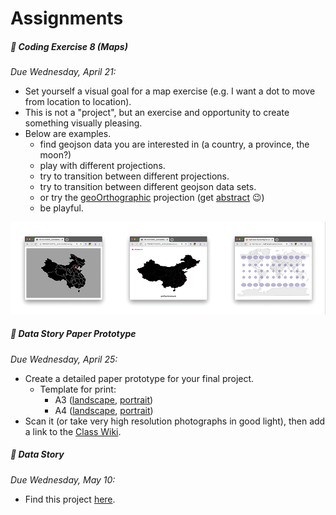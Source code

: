 # Assignments

<!-- ##### 👾 Coding Exercise 1 (Foundation)

*Due this Wednesday, January 27:*

- Do this assignment first (strongly recommended)
-  We will spend 50% of our time in this course coding. Having a shared foundation for this is **extremely important**. I will always be there to support and assist you with problems you encounter. For now, please work your way through 👾 [Coding Exercise 1 ~ Foundation](../coding-exercises/exercise1-foundation) and submit your work in the end.
- Here is a thorough, interactive ``basic-javascript`` tutorial if you want to brush up your skills: [Basic JavaScript](https://learn.freecodecamp.org/javascript-algorithms-and-data-structures/basic-javascript/). And [here](https://www.codecademy.com/learn/introduction-to-javascript) is Codecadey's version. -->






<!-- ##### 🖍 Dear Data: Reading Visualizations

*Due Monday, February 1:*

- Dear Data is a project and book by Giorgia Lupi and Stefanie Posavec. We can learn a lot from them about visualizing data. This assignment is explained in [this spreadsheet](https://docs.google.com/spreadsheets/d/1PTTTbewj2zsqgztBhNZKB2ipunpI7jiok2tmm_kfhXE/edit?usp=sharing). Make sure to first read the introduction, then claim and study two visualizations. Be prepared to explain them in the next class. -->



<!--
##### 👾 Coding Exercise 2 (Form Data, plain JS)

*Due Wednesday, February 3:*

- Create a Google Form collecting data of the "linear scale" type (like we did in this week's Lab)
- collect responses from at least 10 people (e.g. send it to people in this class (use Slack), or open the form on your phone and walk around the cafeteria!)
- use the techniques used in [the lab](../labs/lab1/) to
- export the data in `json` format
- transform it to an array with average values
- build a bar graph using JavaScript
  - be creative and make it look more fun than my example!
- the last two points can be worked on simultaneously (you don't need all the responses to start working on the code)
- [how to collect and use data with Google Forms](../labs/collect-data-google-form)
- When you are done, post links to Code and the Live Website to the [Class Wiki](https://github.com/leoneckert/critical-data-and-visualization-spring-2021/wiki).


##### 👁 Watch this talk by Mike Bostock, Eyeo 2013
*Due Wednesday, February 3:*
- Find the talk [here]([talk](https://vimeo.com/69448223). -->




<!-- ##### 📖 Reading 1 (Data Intro)

*Due Sunday(!), February 7, at noon:*

- Find this Reading Assignment [here](../readings/reading1). -->




<!-- ##### 💡 Data Zine Subject Proposal

*Due Monday, February 8:*

- Take a good amount of time ideating about your subject for the [Data Zine Project](../projects/data-zine). This [excerpt](https://drive.google.com/file/d/1BEVAqv67rDhuNVVjKETDDTeW09orCNxy/view?usp=sharing) from Dear Data might help to envision this process.
- In the next class, be prepared to introduce your subject.
- Remember that ultimately, your dataset should have at least 20 individual data points, each with at least four features.
- The phenomenon you pick must be something that occurs over time.
- It is highly recommended to consider a phenomenon that has nothing to do with technology and that you find poetic. -->






<!-- ##### 👾 Coding Exercise 3 (Data-binding, JSON)

*Due Wednesday, February 10:*

- Data
  - submit a JSON file together with your Coding Exercise that demonstrates the start of your data collection for the Data Zine
- Code
  - Watch the videos from [the lab](../labs/lab2) and read the notes.
  - Read them again, and email me questions you have. Book my [office hours](https://calendar.google.com/calendar/u/0/selfsched?sstoken=UUE0X1AyMVlCNnpyfGRlZmF1bHR8ZTBmYjk2MTcyMjZkZmUwMzhjYTllN2IxMzlkMmQ4MTU), too, if anything is unclear (it's totally normal!).
  - Use D3 to turn the dataset you are currently collecting (for the Data Zine) into shapes.
  - Do not worry about visualizing the data effectively, but be creative in the aesthetics.
  - create any shapes from it and use data functions (video 3) in at least one spot in such a way that the value of your data point affects the shape you created using D3.
  - push your work to your repo and submit a link to the [Class Wiki](https://github.com/leoneckert/critical-data-and-visualization-spring-2021/wiki) -->




<!-- ##### 📖 Reading 2 (Data Bias)

*Due Sunday(!), February 21, at noon:*

- Find this Reading Assignment [here](../readings/reading2). -->





<!-- ##### 👾 Coding Exercise 4 (Grouping Elements)

*Due Wednesday, February 24:*

- Visualize your data making use of group (<g>) elements
- Your data points have multiple categories (names, values, labels etc.). Make each category affect a different aspect of a visual representation in a group.
- Take [this example](https://drive.google.com/file/d/1Qmnp0l9GegI6pG968rzsbm81SUIkcVPD/view?usp=sharing) by Giorgia Lupi. Each shape is a group of other shapes with attributes that represent different aspects of the data. She describes her logic on the back of the postcard. Create your own such logic for your data, and group shapes with different attributes into svg group elements.
- This is an exercise, not a project in its own right. You can work on your Data Zine alongside this exercise.
- Since this exercise, include rather more elements (for practice) in each group than (for stylistic choice) few. -->




<!-- ##### ✂️ Data Zine Paper Prototype

*Due Wednesday, February 24:*

- Print out [the template](https://drive.google.com/file/d/1cTKq3KGXeicckOdh-PQVKqRxWS6HN7Um/view?usp=sharing) on A3-sized paper, or [this template](https://drive.google.com/file/d/1HVQckA9IcByhOhiY3FU6FDwN1s7GXeQH/view?usp=sharing) on A4-size paper.
- Sketch out where you are planning to put which information (graphic and descriptive text). Remember you can create more than one visualization to illustrate different aspects of your data set.
- Scan your prototype, push it to your repository and add a link to the [Class Wiki](https://github.com/leoneckert/critical-data-and-visualization-spring-2021/wiki).



##### 📊 Read Edward Tufte's texts on Data Visualization

*Due Wednesday, February 24:*

- Read the following Chapters of The Visual Display of Quantitative Information by Edward R. Tufte:
- "Graphical Excellence"
- "Graphical Integrity"
- "Sources of Graphical Integrity and Sophistication"
  - I highly recommend getting a physical copy from the library. A [digital version](https://drive.google.com/file/d/1z-dc0YQbjw9V-zSbGmswiCdIlLi7PQ6f/view?usp=sharing) can be found here. -->




<!-- ##### 📖 Reading 3 (Surveillance Capitalism)

*Due Sunday(!), Feb 28, at noon:*

- Find this Reading Assignment [here](../readings/reading3). -->




<!-- ##### 🏗 Finished version of Data Zine

*Due Wednesday, March 3:*

- Finish your Data Zine using the [coding template](../projects/data-zine/coding-template.zip).
- Take notes of problems and difficulties you are running into.
- Make a copy of the project titled "datazine-WIP" ("WIP = Work In Progress") and post it the [Class Wiki](https://github.com/leoneckert/critical-data-and-visualization-spring-2021/wiki).
 -->


<!-- ##### 🖼 Data Zine

*Due Monday, Mar 8:*

- Find this Project [here](../projects/data-zine). -->




<!-- ##### 📖 Reading 4 (Prediction & Uncertainty)

*Due Sunday(!), March 14, at noon:*

- Find this Reading Assignment [here](../readings/reading4). -->





<!-- ##### 🤹 Two Data Stories  

*Due Monday, March 15:*
- Find two articles that tell a story with data and data visualization.
  - Supply links to them in a markdown file alongside 2-3 sentences explaining what they are about. Push the file and add a link to the [Class Wiki](https://github.com/leoneckert/critical-data-and-visualization-spring-2021/wiki).
  - Be prepared to explain what you enjoy about these articles and the way they use data / data visualization.
  - finding your own sources is highly encouraged. Nevertheless, here are potential sources: [nytimes](https://www.nytimes.com/interactive/2020/12/30/us/2020-year-in-graphics.html), [washingtonpost](https://www.washingtonpost.com/graphics/2018/ns/best-graphics/), [fivethirtyeight](https://fivethirtyeight.com/), [pudding.cool](https://pudding.cool/). -->


<!-- ##### 👾 Coding Exercise 5 (Roesling's Graph)

*Due Wednesday, March 17:*
- watch the first 5 minutes of [this video](https://www.ted.com/talks/hans_rosling_the_best_stats_you_ve_ever_seen?language=en).
- this weeks assignment is to rebuild the visualization from the video.
- download the [Exercise Code](../labs/lab6/rosling-start.zip) first.
- study [this highlevel overview](../labs/lab6/assets/rosling-start-explained.jpg) of what you will find in the code.
- Apply the learning from [Lab 6]((../labs/lab6) to visualize the data dynamically.
  - You will mostly be working in section "C" of the code (as labelled in screenshot below).
  - section A is also good to study because you should use the scales for datapoints x postition, y position and radius (if you do circles).
  - the `drawViz` function (section C) is being called every second. Inside it, you can use the array `currentYearData` - at every function call it carries a new set of data (of that current year).
  - you will need to:
    - bring the datapoints onto the page.
    - define what should happen with **entering** elements
    - define what should happen with **exiting** elements
- your result may look like [this](../labs/lab6/assets/rosling-result.gif) - but do feel free to style things differently and be creative in your design
- push your work to your repo and submit a link to the [Class Wiki](https://github.com/leoneckert/critical-data-and-visualization-spring-2021/wiki) -->




<!-- ##### 🍱 Three Good Datasets

*Due Wednesday, March 17:*
-_
- Take a deep dive into the datasets that you can find online.
  - Find three different datasets that you like, write a short paragraph highlighting what they are about and how you could imagine building a project around them.
  - collect those notes in markdown file, push to your repo and submit a link to the [Class Wiki](https://github.com/leoneckert/critical-data-and-visualization-spring-2021/wiki).
  - Find some sources for datasets in our [Resources Page](https://github.com/leoneckert/critical-data-and-visualization-spring-2021/tree/main/other/resources).
    - if you find other cool sources (both english and Chinese), consider [submitting them to a collection](https://docs.google.com/forms/d/e/1FAIpQLScfgFIBxAlW9Qz7t2jO6GViJ8y0utwFQBdEQORXuNMBkKTE8Q/viewform?usp=sf_link) I have started 😊
    - Dedicate time to this research, find something that you feel connected to and inspired by -> you will spend about seven weeks dealing with the subject you choose, pick something exciting.
    - What matters is your passion for the subject as well as the potential for creative visualizations of it.
    - keep your mind open to the possibility of collecting or scraping an interesting dataset - if this is something of interest to you, I will assist and advise you. -->






<!-- ##### 🚀 5x20seconds: What's it all about?
*Due Monday, March 22:*
- Prepare a very short presentation about your favorite of the three subjects your pre-selected.
- Each of you will present their topic in this format:
  - 5 slides that can only contain images (no text!)
  - 20 seconds per slide as you talk along explaining your interest and what you hope to make visible through your project
  - practice your text and its timing (email it to me by Sunday if that helps)
  - this is a VERY short presentation, do not invest more than maximum (!) 2 hours to prepare it.
  - Add your 5 slides to this [Drive Folder](https://drive.google.com/drive/folders/1yDiWxc0uAIvAV7QSi8Dbip6lckfKkTME?usp=sharing) and add a link to the [Class Wiki](https://github.com/leoneckert/critical-data-and-visualization-spring-2021/wiki) by Sunday night, please. -->







<!-- ##### 👾 Coding Exercise 6 (Mastering Transitions)

*Due Wednesday, March 24:*
- Finish the Website we started in [Lab 7](../labs/lab7).
  - You should be feeling comfortable with all the techniques used in it,
  - Experiment a lot
    - play with transitions, ease, delays, durations ([d3-transition](https://github.com/d3/d3-transition), [d3-ease](https://github.com/d3/d3-ease), [all ease functions](https://observablehq.com/@d3/easing-animations))
    - make sure there is no glitch, no matter which button is pressed, things must transition smoothly to show the new data.
    - surprise us on the last button!
  - add your finished work to the [Class Wiki](https://github.com/leoneckert/critical-data-and-visualization-spring-2021/wiki)
![image](../labs/lab7/assets/lab7.gif) -->



<!-- ##### 🕵️ Outline Research

*Due Monday, March 29:*

- Next class is a 1-on-1 Check-In for the Contextual Report.
  - You must have an ultimate decision on the dataset you will be using
    - Download the dataset and take a look at it in Atom. Does it look usable for your project?
  - Have a solidified idea about the approach: how is your story told, what is the story?
  - Bring in a list of sources (ideally) and/or questions you will need or research for your report. -->






<!-- ##### 👾 Coding Exercise 7 (Line Generators)

*Due Wednesday, March 31:*

- modify the code created in [lab 8](../labs/lab8) to make the visualization behave in this way:
![exercise](../labs/lab8/assets/line-transition.gif) -->






<!-- ##### 🗺 Data Story: Contextual Report
*Due Monday, April 12:*
- Find this project [here](../projects/data-story-and-contextual-report-presentation). -->







<!-- ##### 📖 Reading 5 (Ethics)

*Due Sunday(!), April 18, at noon:*

- Find this Reading Assignment [here](../readings/reading5). -->






##### 👾 Coding Exercise 8 (Maps)

*Due Wednesday, April 21:*

- Set yourself a visual goal for a map exercise (e.g. I want a dot to move from location to location).
- This is not a "project", but an exercise and opportunity to create something visually pleasing.
- Below are examples.
  - find geojson data you are interested in (a country, a province, the moon?)
  - play with different projections.
  - try to transition between different projections.
  - try to transition between different geojson data sets.
  - or try the [geoOrthographic](https://observablehq.com/search?query=geoOrthographic) projection (get [abstract](https://twitter.com/mbostock/status/932784677185765377?lang=en) 😉)
  - be playful.


![lab9](../labs/lab9/assets/lab9-assignment.gif)






##### 📐 Data Story Paper Prototype

*Due Wednesday, April 25:*

- Create a detailed paper prototype for your final project.
  - Template for print:
    - A3 ([landscape](https://drive.google.com/file/d/140YP8ob9rt1zGyoAwh75V_V9UKUEr0II/view?usp=sharing), [portrait](https://drive.google.com/file/d/169yaiS_VhMRtQodg2slwX6SszlCHpRF_/view?usp=sharing))
    - A4 ([landscape](https://drive.google.com/file/d/12hf5hzlQwk8vbSYZgCfoEfpbrMPISdTd/view?usp=sharing), [portrait](https://drive.google.com/file/d/1j4-xBS9KMDbiDBmSgLVOPBastlvyvQ-O/view?usp=sharing))
- Scan it (or take very high resolution photographs in good light), then add a link to the [Class Wiki](https://github.com/leoneckert/critical-data-and-visualization-spring-2021/wiki).




##### 🎈 Data Story

*Due Wednesday, May 10:*

- Find this project [here](../projects/data-story-and-contextual-report-presentation). 
